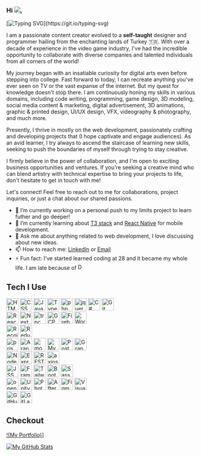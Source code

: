 <h3>Hi <img src="https://cdn.jsdelivr.net/gh/Readme-Workflows/Readme-Icons@main/icons/gifs/wave.gif"/>,</h3> 

[![Typing SVG](https://readme-typing-svg.demolab.com/?lines=my+name+is+Alp;I+am+from+Turkey!)](https://git.io/typing-svg)



I am a passionate content creator evolved to a **self-taught** designer and programmer hailing from the enchanting lands of Turkey 🇹🇷. With over a decade of experience in the video game industry, I've had the incredible opportunity to collaborate with diverse companies and talented individuals from all corners of the world!

My journey began with an insatiable curiosity for digital arts even before stepping into college. Fast forward to today, I can recreate anything you've ever seen on TV or the vast expanse of the internet. But my quest for knowledge doesn't stop there. I am continuously honing my skills in various domains, including code writing, programming, game design, 3D modeling, social media content & marketing, digital advertisement, 3D animations, graphic & printed design, UI/UX design, VFX, videography & photography, and much more.

Presently, I thrive in mostly on the web development, passionately crafting and developing projects that (I hope captivate and engage audiences). As an avid learner, I try always to ascend the staircase of learning new skills, seeking to push the boundaries of myself through trying to stay creative.

I firmly believe in the power of collaboration, and I'm open to exciting business opportunities and ventures. If you're seeking a creative mind who can blend artistry with technical expertise to bring your projects to life, don't hesitate to get in touch with me!

Let's connect! Feel free to reach out to me for collaborations, project inquiries, or just a chat about our shared passions.

- 🔭 I’m currently working on a personal push to my limits project to learn futher and go deeper!
- 🌱 I’m currently learning about [T3 stack](https://github.com/t3-oss/create-t3-app) and [React Native](https://github.com/facebook/react-native) for mobile development.
- 💬 Ask me about anything related to web development, I love discussing about new ideas.
- 📫 How to reach me: [LinkedIn](https://www.linkedin.com/in/ravenwits/) or [Email](mailto:alp@rownox.com)
- ⚡ Fun fact: I've started learned coding at 28 and it became my whole life. I am late because of
  	<img width="16" src="https://cdn.simpleicons.org/dungeonsanddragons/#ED1C24" alt="DnD" title="DnD"/>
  

## Tech I Use
<div>
	  <img width="32" src="https://user-images.githubusercontent.com/25181517/192158954-f88b5814-d510-4564-b285-dff7d6400dad.png" alt="HTML" title="HTML"/>
	  <img width="32" src="https://user-images.githubusercontent.com/25181517/183898674-75a4a1b1-f960-4ea9-abcb-637170a00a75.png" alt="CSS" title="CSS"/>
	  <img width="32" src="https://user-images.githubusercontent.com/25181517/117447155-6a868a00-af3d-11eb-9cfe-245df15c9f3f.png" alt="JavaScript" title="JavaScript"/>
	  <img width="32" src="https://user-images.githubusercontent.com/25181517/183890598-19a0ac2d-e88a-4005-a8df-1ee36782fde1.png" alt="TypeScript" title="TypeScript"/>
  	<img width="32" src="https://cdn.simpleicons.org/php/777BB4" alt="php" title="php"/>
  	<img width="32" src="https://cdn.simpleicons.org/jquery/0769AD" alt="jquery" title="jquery"/>
	  <img width="32" src="https://user-images.githubusercontent.com/25181517/121405384-444d7300-c95d-11eb-959f-913020d3bf90.png" alt="C#" title="C#"/>
	  <img width="32" src="https://user-images.githubusercontent.com/25181517/192108372-f71d70ac-7ae6-4c0d-8395-51d8870c2ef0.png" alt="Git" title="Git"/>
</div>
<div>
  	<img width="32" src="https://user-images.githubusercontent.com/25181517/183897015-94a058a6-b86e-4e42-a37f-bf92061753e5.png" alt="React" title="React"/>
  	<img width="32" src="https://cdn.simpleicons.org/nextdotjs" alt="NextJS" title="NextJS"/>
  	<img width="32" src="https://cdn.simpleicons.org/trpc/2596BE" alt="trpc" title="trpc"/>
  	<img width="32" src="https://user-images.githubusercontent.com/25181517/183911547-990692bc-8411-4878-99a0-43506cdb69cf.png" alt="GCP" title="GCP"/>
	  <img width="32" src="https://user-images.githubusercontent.com/25181517/189716855-2c69ca7a-5149-4647-936d-780610911353.png" alt="Firebase" title="Firebase"/>
	  <img width="32" src="https://user-images.githubusercontent.com/25181517/192158957-b1256181-356c-46a3-beb9-487af08a6266.png" alt="Wordpress" title="Wordpress"/>
</div>
<div>
  	<img width="32" src="https://cdn.simpleicons.org/recoil/3578E5" alt="Recoil" title="Recoil"/>
	  <img width="32" src="https://user-images.githubusercontent.com/25181517/187896150-cc1dcb12-d490-445c-8e4d-1275cd2388d6.png" alt="Redux" title="Redux"/>
</div>
<div>
  	<img width="32" src="https://cdn.simpleicons.org/prisma/2D3748" alt="prisma" title="prisma"/>
  	<img width="32" src="https://cdn.simpleicons.org/arangodb/DDE072" alt="ArangoDB" title="ArangoDB"/>
  	<img width="32" src="https://user-images.githubusercontent.com/25181517/182884177-d48a8579-2cd0-447a-b9a6-ffc7cb02560e.png" alt="mongoDB" title="mongoDB"/>
	  <img width="32" src="https://user-images.githubusercontent.com/25181517/183896128-ec99105a-ec1a-4d85-b08b-1aa1620b2046.png" alt="MySQL" title="MySQL"/>
	  <img width="32" src="https://user-images.githubusercontent.com/25181517/117208740-bfb78400-adf5-11eb-97bb-09072b6bedfc.png" alt="PostgreSQL" title="PostgreSQL"/>
	  <img width="32" src="https://user-images.githubusercontent.com/25181517/192107856-aa92c8b1-b615-47c3-9141-ed0d29a90239.png" alt="GraphQL" title="GraphQL"/>
</div>
<div>
    <img width="32" src="https://user-images.githubusercontent.com/25181517/183568594-85e280a7-0d7e-4d1a-9028-c8c2209e073c.png" alt="Node.js" title="Node.js"/>
	  <img width="32" src="https://user-images.githubusercontent.com/25181517/183859966-a3462d8d-1bc7-4880-b353-e2cbed900ed6.png" alt="Express" title="Express"/>
  	<img width="32" src="https://user-images.githubusercontent.com/25181517/192107858-fe19f043-c502-4009-8c47-476fc89718ad.png" alt="REST" title="REST"/>
  	<img width="32" src="https://cdn.simpleicons.org/axios/5A29E4" alt="axios" title="axios"/>
</div>
<div>
  <img width="32" src="https://cdn.simpleicons.org/jss/#F7DF1E" alt="JSS" title="JSS"/>
  <img width="32" src="https://cdn.simpleicons.org/framer/d2c" alt="Framer" title="Framer"/>
	<img width="32" src="https://user-images.githubusercontent.com/25181517/202896760-337261ed-ee92-4979-84c4-d4b829c7355d.png" alt="Tailwind CSS" title="Tailwind CSS"/>
	<img width="32" src="https://user-images.githubusercontent.com/25181517/183898054-b3d693d4-dafb-4808-a509-bab54cf5de34.png" alt="Bootstrap" title="Bootstrap"/>
	<img width="32" src="https://user-images.githubusercontent.com/25181517/192158956-48192682-23d5-4bfc-9dfb-6511ade346bc.png" alt="Sass" title="Sass"/>
</div>
<div>	
  <img width="32" src="https://cdn.simpleicons.org/openai/412991" alt="openai" title="openai"/>
 	<img width="32" src="https://user-images.githubusercontent.com/25181517/193427941-9437dbbe-376f-40dc-9573-0ef5c02a26a7.png" alt="Unity" title="Unity"/>
  <img width="32" src="https://cdn.simpleicons.org/adobephotoshop/31A8FF" alt="Photoshop" title="Photoshop"/>
	<img width="32" src="https://cdn.simpleicons.org/adobeaftereffects/9999FF" alt="After Effects" title="After Effects"/>
  <img width="32" src="https://user-images.githubusercontent.com/25181517/189715289-df3ee512-6eca-463f-a0f4-c10d94a06b2f.png" alt="Figma" title="Figma"/>
  <img width="32" src="https://user-images.githubusercontent.com/25181517/192108891-d86b6220-e232-423a-bf5f-90903e6887c3.png" alt="Visual Studio Code" title="Visual Studio Code"/>
</div>
<div>
  	<img width="32" src="https://user-images.githubusercontent.com/25181517/192108374-8da61ba1-99ec-41d7-80b8-fb2f7c0a4948.png" alt="GitHub" title="GitHub"/>
	  <img width="32" src="https://user-images.githubusercontent.com/25181517/192108376-c675d39b-90f6-4073-bde6-5a9291644657.png" alt="GitLab" title="GitLab"/>
</div>


## Checkout
[!(My Portfolio)](https://www.rownox.com)]

[![My GitHub Stats](https://github-readme-stats.vercel.app/api/?username=ravenwits&count_private=true&theme=github_dark&showicons=true)]()
